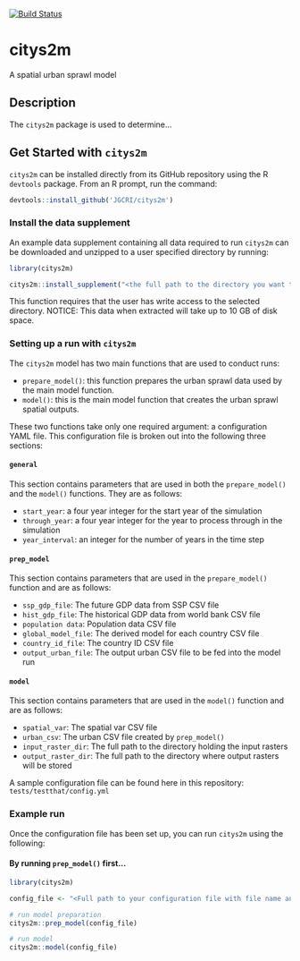 [![Build Status](https://travis-ci.org/JGCRI/citys2m.svg?branch=master)](https://travis-ci.org/JGCRI/citys2m)

# citys2m
A spatial urban sprawl model

## Description
The `citys2m` package is used to determine...

## Get Started with `citys2m`
`citys2m` can be installed directly from its GitHub repository using the R `devtools` package. From an R prompt, run the command:

```r
devtools::install_github('JGCRI/citys2m')
```

### Install the data supplement
An example data supplement containing all data required to run `citys2m` can be downloaded and unzipped to a user specified directory by running:

```r
library(citys2m)

citys2m::install_supplement("<the full path to the directory you want to extract the data to>")
```

This function requires that the user has write access to the selected directory.  NOTICE:  This data when extracted will take up to 10 GB of disk space.

### Setting up a run with `citys2m`
The `citys2m` model has two main functions that are used to conduct runs:
- `prepare_model()`:  this function prepares the urban sprawl data used by the main model function.
- `model()`:  this is the main model function that creates the urban sprawl spatial outputs.

These two functions take only one required argument:  a configuration YAML file.  This configuration file is broken out into the following three sections:

#### `general`
This section contains parameters that are used in both the `prepare_model()` and the `model()` functions.  They are as follows:
- `start_year`:  a four year integer for the start year of the simulation
- `through_year`:  a four year integer for the year to process through in the simulation
- `year_interval`:  an integer for the number of years in the time step

#### `prep_model`
This section contains parameters that are used in the `prepare_model()` function and are as follows:
- `ssp_gdp_file`: The future GDP data from SSP CSV file
- `hist_gdp_file`: The historical GDP data from world bank CSV file
- `population data`: Population data CSV file
- `global_model_file`:  The derived model for each country CSV file
- `country_id_file`:  The country ID CSV file
- `output_urban_file`: The output urban CSV file to be fed into the model run

#### `model`
This section contains parameters that are used in the `model()` function and are as follows:
- `spatial_var`: The spatial var CSV file
- `urban_csv`: The urban CSV file created by `prep_model()`
- `input_raster_dir`: The full path to the directory holding the input rasters
- `output_raster_dir`:  The full path to the directory where output rasters will be stored

A sample configuration file can be found here in this repository: `tests/testthat/config.yml`

### Example run
Once the configuration file has been set up, you can run `citys2m` using the following:

#### By running `prep_model()` first...
```r
library(citys2m)

config_file <- "<Full path to your configuration file with file name and extension>"

# run model preparation
citys2m::prep_model(config_file)

# run model
citys2m::model(config_file)
```
